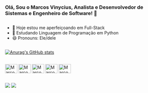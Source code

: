 ### Olá, Sou o Marcos Vinycius, Analista e Desenvolvedor de Sistemas e Engenheiro de Software! 👋
##
- 🔭 Hoje estou me aperfeiçoando em Full-Stack
- 🌱 Estudando Linguagem de Programação em Python
- 😄 Pronouns: Ele/dele
##
[![Anurag's GitHub stats](https://github-readme-stats.vercel.app/api?username=marcosvinyciuslima&show_icons=true&theme=transparent)
](https://github.com/marcosvinyciuslima/github-readme-stats)

<div style="display: aline_block"><br>
  <img aling="center" alt="Marcos-Git" height="30" width="40" src="https://cdn.jsdelivr.net/gh/devicons/devicon/icons/git/git-original.svg" />
  <img aling="center" alt="Marcos-GitHub" height="30" width="40" src="https://cdn.jsdelivr.net/gh/devicons/devicon/icons/github/github-original.svg" />
  <img aling="center" alt="Marcos-HTML5" height="30" width="40" src="https://cdn.jsdelivr.net/gh/devicons/devicon/icons/html5/html5-original.svg" />
  <img aling="center" alt="Marcos-CSS3" height="30" width="40" src="https://cdn.jsdelivr.net/gh/devicons/devicon/icons/css3/css3-original.svg" />
  <img aling="center" alt="Marcos-JavaScript" height="30" width="40" src="https://cdn.jsdelivr.net/gh/devicons/devicon/icons/javascript/javascript-original.svg" />
<div/>

 ##
  
<div>
  <a href="https://www.github.com/in/marcosvinyciuslima" target="_blank"><img src="https://img.shields.io/badge/GitHub-100000?style=for-the-badge&logo=github&logoColor=white" targert="_blank"><a/>
  <a href="https://www.linkedin.com/in/marcos-vinycius-7902a0278" target="_blank"><img src="https://img.shields.io/badge/LinkedIn-0077B5?style=for-the-badge&logo=linkedin&logoColor=white" target="_blank"></a>
</div>
